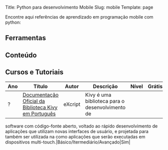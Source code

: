 Title: Python para desenvolvimento Mobile
Slug: mobile
Template: page

Encontre aqui referências de aprendizado em programação mobile com python:

## Ferramentas

## Conteúdo

## Cursos e Tutoriais

| Ano    | Título | Autor | Descrição  | Nível     | Grátis? |
-------- | -------|-------|-------|-----------|---------|
? | [Documentação Oficial da Biblioteca Kivy em Português](http://excript.com/downloads/kivy-pt_br-excript.pdf)|eXcript|Kivy é uma biblioteca para o desenvolvimento de
software com código-fonte aberto, voltado ao rápido desenvolvimento de aplicações que
utilizam novas interfaces de usuário, e projetada para também ser utilizada na como
aplicações que serão executadas em dispositivos multi-touch.|Básico/Itermediário/Avançado|Sim|
